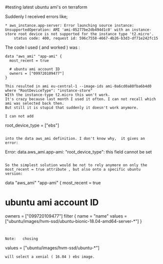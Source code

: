 #testing latest ubuntu ami's on terraform

Suddenly I received errors like;
~~~
* aws_instance.app-server: Error launching source instance: UnsupportedOperation: AMI 'ami-05277be2db494d1c0' with an instance-store root device is not supported for the instance type 't2.micro'.
	status code: 400, request id: 596c7558-4667-4b26-b3d3-df71e242fc15
~~~

The code I used ( and worked ) was :
~~~
data "aws_ami" "app-ami" {
  most_recent = true

  # ubuntu ami account ID
  owners = ["099720109477"]
}

This resulted in ami eu-central-1 --image-ids ami-0a6cd0a80fba6b4d0 where "RootDeviceType": "instance-store"
WIth the instance-type t2.micro this won't work.
It's crazy because last month I used it often. I can not recall which ami was selected back then.  
But still it is stupid that suddenly it doesn't work anymore.

I can not add  
~~~
root_device_type = ["ebs"]  
~~~

into the data aws_ami definition. I don't know why,  it gives an error:
~~~
Error: data.aws_ami.app-ami: "root_device_type": this field cannot be set
~~~

So the simplest solution would be not to rely anymore on only the most_recent = true attribute , but also onto a specific ubuntu version:

~~~
data "aws_ami" "app-ami" {
  most_recent = true
  # ubuntu ami account ID
owners = ["099720109477"]
filter {
  name   = "name"
  values = ["ubuntu/images/hvm-ssd/ubuntu-bionic-18.04-amd64-server-*"]
}
~~~


Note: 	chosing
~~~
values = ["ubuntu/images/hvm-ssd/ubuntu-*"]
~~~
will select a xenial ( 16.04 ) ebs image.
